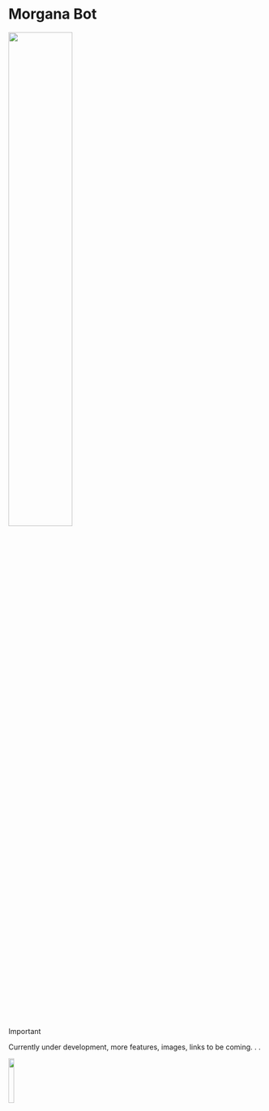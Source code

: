 # Morgana Bot

<img src="https://i.imgur.com/QpR5z2G.png" width="50%" />

> [!IMPORTANT]
> Currently under development, more features, images, links to be coming. . .
<a href="https://discord.com/api/oauth2/authorize?client_id=1154758471481307176&permissions=2147486720&scope=applications.commands%20bot">
<img src="https://i.imgur.com/al5augv.png" width="15%" />
<a/>

